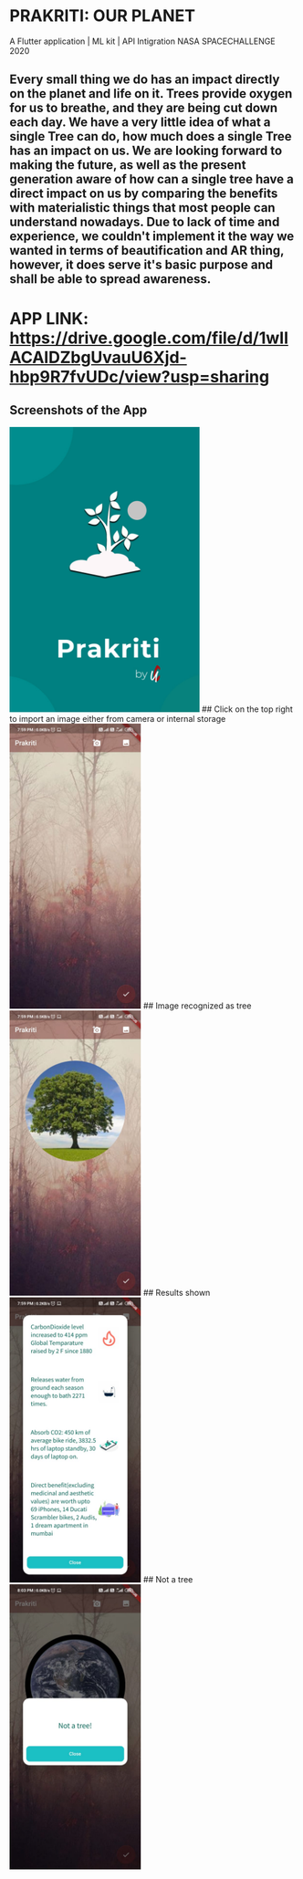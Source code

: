 # PRAKRITI: OUR PLANET
A Flutter application | ML kit | API Intigration
NASA SPACECHALLENGE 2020
## Every small thing we do has an impact directly on the planet and life on it. Trees provide oxygen for us to breathe, and they are being cut down each day. We have a very little idea of what a single Tree can do, how much does a single Tree has an impact on us. We are looking forward to making the future, as well as the present generation aware of how can a single tree have a direct impact on us by comparing the benefits with materialistic things that most people can understand nowadays. Due to lack of time and experience, we couldn't implement it the way we wanted in terms of beautification and AR thing, however, it does serve it's basic purpose and shall be able to spread awareness.

# APP LINK: https://drive.google.com/file/d/1wIlACAlDZbgUvauU6Xjd-hbp9R7fvUDc/view?usp=sharing

## Screenshots of the App
<img src="images/backg.jpeg" height="500">
## Click on the top right to import an image either from camera or internal storage
<img src="images/11.jpeg" height="500">
## Image recognized as tree
<img src="images/12.jpeg" height="500">
## Results shown
<img src="images/13.jpeg" height="500">
## Not a tree
<img src="images/14.jpeg" height="500">
